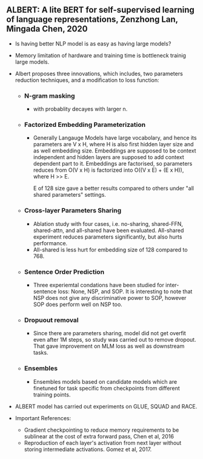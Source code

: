 ## ALBERT: A lite BERT for self-supervised learning of language representations, Zenzhong Lan, Mingada Chen, 2020


* Is having better NLP model is as easy as having large models? 
* Memory limitation of hardware and training time is bottleneck trainig large models. 
* Albert proposes three innovations, which includes, two parameters reduction techniques, and a modification to loss function:
    * ### N-gram masking 
        * with probablity decayes with larger n.

    * ### Factorized Embedding Parameterization
        * Generally Langauge Models have large vocabolary, and hence its parameters are V x H, where H is also first hidden layer size and as well embedding size. Embeddings are supposed to be context independent and hidden layers are supposed to add context dependent part to it. Embeddings are factorised, so parameters reduces from O(V x H) is factorized into O((V x E) + (E x H)), where H >> E. 
        
            E of 128 size gave a better results compared to others under "all shared parameters" settings.

    * ### Cross-layer Parameters Sharing

        * Ablation study with four cases, i.e. no-sharing, shared-FFN, shared-attn, and all-shared have been evaluated. All-shared experiment reduces parameters significantly, but also hurts performance.
        * All-shared is less hurt for embedding size of 128 compared to 768. 


    * ### Sentence Order Prediction
        * Three experiemtal condations have been studied for inter-sentence loss: None, NSP, and SOP. It is interesting to note that NSP does not give any discriminative power to SOP, however SOP does perform well on NSP too.

    * ### Dropuout removal
        * Since there are parameters sharing, model did not get overfit even after 1M steps, so study was carried out to remove dropout. That gave improvement on MLM loss as well as downstream tasks.

    * ### Ensembles
        * Ensembles models based on candidate models which are finetuned for task specific from checkpoints from different training points. 


* ALBERT model has carried out experiments on GLUE, SQUAD and RACE.


* Important References:
    * Gradient checkpointing to reduce memory requirements to be sublinear at the cost of extra forward pass, Chen et al, 2016
    * Reproduction of each layer's activation from next layer without storing intermediate activations. Gomez et al, 2017.